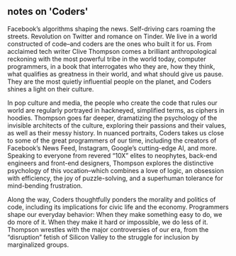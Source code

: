 ## notes on 'Coders'

Facebook’s algorithms shaping the news. Self-driving cars roaming the streets. Revolution on Twitter and romance on Tinder. We live in a world constructed of code–and coders are the ones who built it for us. From acclaimed tech writer Clive Thompson comes a brilliant anthropological reckoning with the most powerful tribe in the world today, computer programmers, in a book that interrogates who they are, how they think, what qualifies as greatness in their world, and what should give us pause. They are the most quietly influential people on the planet, and Coders shines a light on their culture.

In pop culture and media, the people who create the code that rules our world are regularly portrayed in hackneyed, simplified terms, as ciphers in hoodies. Thompson goes far deeper, dramatizing the psychology of the invisible architects of the culture, exploring their passions and their values, as well as their messy history. In nuanced portraits, Coders takes us close to some of the great programmers of our time, including the creators of Facebook’s News Feed, Instagram, Google’s cutting-edge AI, and more. Speaking to everyone from revered “10X” elites to neophytes, back-end engineers and front-end designers, Thompson explores the distinctive psychology of this vocation–which combines a love of logic, an obsession with efficiency, the joy of puzzle-solving, and a superhuman tolerance for mind-bending frustration.

Along the way, Coders thoughtfully ponders the morality and politics of code, including its implications for civic life and the economy. Programmers shape our everyday behavior: When they make something easy to do, we do more of it. When they make it hard or impossible, we do less of it. Thompson wrestles with the major controversies of our era, from the “disruption” fetish of Silicon Valley to the struggle for inclusion by marginalized groups.
